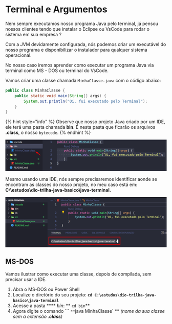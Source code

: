 # Terminal e Argumentos

Nem sempre executamos nosso programa Java pelo terminal, já pensou nossos clientes tendo que instalar o Eclipse ou VsCode para rodar o sistema em sua empresa ?

Com a JVM devidamente configurada, nós podemos criar um executável do nosso programa e disponibilizar o instalador para qualquer sistema operacional.

No nosso caso iremos aprender como executar um programa Java via terminal como MS - DOS ou terminal do VsCode.

Vamos criar uma classe chamada `MinhaClasse.java` com o código abaixo:

```java
public class MinhaClasse {
    public static void main(String[] args) {
        System.out.println("Oi, fui executado pelo Terminal");
    }
}
```

{% hint style="info" %}
Observe que nosso projeto Java criado por um IDE, ele terá uma pasta chamada **bin**. É nesta pasta que ficarão os arquivos **.class**, o nosso `bytecode`.
{% endhint %}

![](<../.gitbook/assets/image (14).png>)

Mesmo usando uma IDE, nós sempre precisaremos identificar aonde se encontram as classes do nosso projeto, no meu caso está em: **C:\estudos\dio-trilha-java-basico\java-terminal.**

![](<../.gitbook/assets/image (6).png>)

## MS-DOS

Vamos ilustrar como executar uma classe, depois de compilada, sem precisar usar a IDE.

1. Abra o MS-DOS ou Power Shell
2. Localize o diretório do seu projeto: **`cd C:\estudos\dio-trilha-java-basico\java-terminal`**
3. Acesse a pasta **** _bin_: ** `cd bin`**
4. Agora digite o comando ``` `**`java MinhaClasse` ** _(nome da sua classe sem a extensão .**class**)_&#x20;
